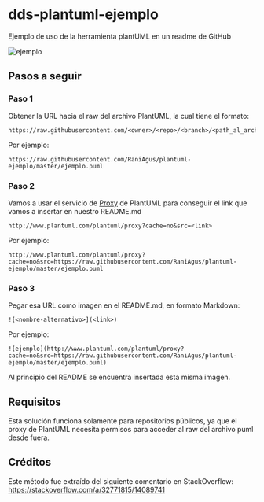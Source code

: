 # dds-plantuml-ejemplo
Ejemplo de uso de la herramienta plantUML en un readme de GitHub

![ejemplo](http://www.plantuml.com/plantuml/proxy?cache=no&src=https://raw.githubusercontent.com/RaniAgus/plantuml-ejemplo/master/ejemplo.puml)

## Pasos a seguir

### Paso 1

Obtener la URL hacia el raw del archivo PlantUML, la cual tiene el formato:
```
https://raw.githubusercontent.com/<owner>/<repo>/<branch>/<path_al_archivo>.puml
```

Por ejemplo:
```
https://raw.githubusercontent.com/RaniAgus/plantuml-ejemplo/master/ejemplo.puml
```

### Paso 2

Vamos a usar el servicio de [Proxy](https://plantuml.com/server) de PlantUML
para conseguir el link que vamos a insertar en nuestro README.md
```
http://www.plantuml.com/plantuml/proxy?cache=no&src=<link>
```
Por ejemplo:
```
http://www.plantuml.com/plantuml/proxy?cache=no&src=https://raw.githubusercontent.com/RaniAgus/plantuml-ejemplo/master/ejemplo.puml
```
### Paso 3

Pegar esa URL como imagen en el README.md, en formato Markdown:
```
![<nombre-alternativo>](<link>)
```

Por ejemplo:
```
![ejemplo](http://www.plantuml.com/plantuml/proxy?cache=no&src=https://raw.githubusercontent.com/RaniAgus/plantuml-ejemplo/master/ejemplo.puml)
```

Al principio del README se encuentra insertada esta misma imagen.

## Requisitos

Esta solución funciona solamente para repositorios públicos, ya que el proxy de PlantUML necesita permisos para acceder al raw del archivo puml desde fuera.

## Créditos

Este método fue extraído del siguiente comentario en StackOverflow: https://stackoverflow.com/a/32771815/14089741